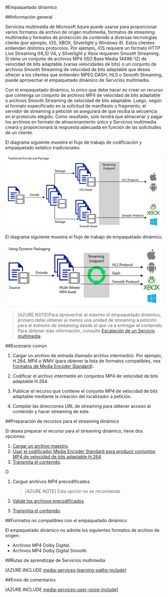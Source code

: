 <properties
	pageTitle="Información general sobre el empaquetado dinámico"
	description="El tema proporciona información general sobre el empaquetado dinámico."
	authors="Juliako"
	manager="dwrede"
	editor=""
	services="media-services"
	documentationCenter=""/>

<tags
	ms.service="media-services"
	ms.workload="media"
	ms.tgt_pltfrm="na"
	ms.devlang="na"
	ms.topic="article"
	ms.date="01/28/2016"
	ms.author="juliako"/>


#Empaquetado dinámico

##Información general

Servicios multimedia de Microsoft Azure puede usarse para proporcionar varios formatos de archivo de origen multimedia, formatos de streaming multimedia y formatos de protección de contenido a diversas tecnologías cliente (por ejemplo, iOS, XBOX, Silverlight y Windows 8). Estos clientes entienden distintos protocolos. Por ejemplo, iOS requiere un formato HTTP Live Streaming (HLS) V4, y Silverlight y Xbox requieren Smooth Streaming. Si tiene un conjunto de archivos MP4 (ISO Base Media 14496-12) de velocidad de bits adaptable (varias velocidades de bits) o un conjunto de archivos Smooth Streaming de velocidad de bits adaptable que desea ofrecer a los clientes que entienden MPEG DASH, HLS o Smooth Streaming, puede aprovechar el empaquetado dinámico de Servicios multimedia.

Con el empaquetado dinámico, lo único que debe hacer es crear un recurso que contenga un conjunto de archivos MP4 de velocidad de bits adaptable o archivos Smooth Streaming de velocidad de bits adaptable. Luego, según el formato especificado en la solicitud de manifiesto o fragmento, el servidor de streaming a petición se asegurará de que reciba la secuencia en el protocolo elegido. Como resultado, solo tendrá que almacenar y pagar los archivos en formato de almacenamiento único y Servicios multimedia creará y proporcionará la respuesta adecuada en función de las solicitudes de un cliente.

El diagrama siguiente muestra el flujo de trabajo de codificación y empaquetado estático tradicionales.

![Codificación estática](./media/media-services-dynamic-packaging-overview/media-services-static-packaging.png)

El diagrama siguiente muestra el flujo de trabajo de empaquetado dinámico.

![Codificación dinámica](./media/media-services-dynamic-packaging-overview/media-services-dynamic-packaging.png)


>[AZURE.NOTE]Para aprovechar al máximo el empaquetado dinámico, primero debe obtener al menos una unidad de streaming a petición para el extremo de streaming desde el que va a entregar el contenido. Para obtener más información, consulte [Escalación de un Servicio multimedia](media-services-manage-origins.md#scale_streaming_endpoints).

##Escenario común

1. Cargar un archivo de entrada (llamado archivo intermedio). Por ejemplo, H.264, MP4 o WMV (para obtener la lista de formatos compatibles, vea [Formatos de Media Encoder Standard](media-services-media-encoder-standard-formats.md)).

1. Codificar el archivo intermedio en conjuntos MP4 de velocidad de bits adaptable H.264.

1. Publicar el recurso que contiene el conjunto MP4 de velocidad de bits adaptable mediante la creación del localizador a petición.

1. Compilar las direcciones URL de streaming para obtener acceso al contenido y hacer streaming de este.


##Preparación de recursos para el streaming dinámico

Si desea preparar el recurso para el streaming dinámico, tiene dos opciones:

1. [Cargar un archivo maestro](media-services-dotnet-upload-files.md).
2. [Usar el codificador Media Encoder Standard para producir conjuntos MP4 de velocidad de bits adaptable H.264](media-services-dotnet-encode-with-media-encoder-standard.md).
3. [Transmita el contenido](media-services-deliver-content-overview.md).

O
 
1. Cargue archivos MP4 precodificados. 

	>[AZURE.NOTE] Esta opción no se recomienda.
	
2. [Valide los archivos precodificados](media-services-static-packaging.md#validating-adaptive-bitrate-mp4s-encoded-with-external-encoders).
3. [Transmita el contenido](media-services-deliver-content-overview.md).


##<a id="unsupported_formats"></a>Formatos no compatibles con el empaquetado dinámico

El empaquetado dinámico no admite los siguientes formatos de archivo de origen:

- Archivos MP4 Dolby Digital.
- Archivos MP4 Dolby Digital Smooth.

##Rutas de aprendizaje de Servicios multimedia

[AZURE.INCLUDE [media-services-learning-paths-include](../../includes/media-services-learning-paths-include.md)]

##Envío de comentarios

[AZURE.INCLUDE [media-services-user-voice-include](../../includes/media-services-user-voice-include.md)]

<!---HONumber=AcomDC_0204_2016-->